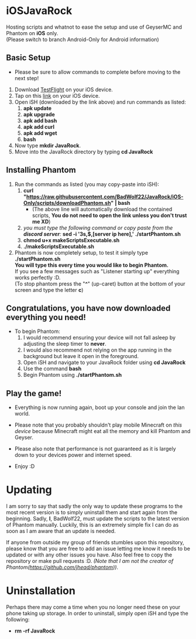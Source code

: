 # iOSJavaRock
Hosting scripts and whatnot to ease the setup and use of GeyserMC and Phantom on **iOS** only.  
(Please switch to branch Android-Only for Android information)

## Basic Setup
* Please be sure to allow commands to complete before moving to the next step!  
  
1. Download [TestFlight](https://apps.apple.com/us/app/testflight/id899247664) on your iOS device.
1. Tap on this [link](https://testflight.apple.com/join/97i7KM8O) on your iOS device.
1. Open iSH (downloaded by the link above) and run commands as listed:
   1. **apk update**
   1. **apk upgrade**
   1. **apk add bash**
   1. **apk add curl**
   1. **apk add wget**
   1. **bash**
1. Now type **mkdir JavaRock**.
1. Move into the JavaRock directory by typing **cd JavaRock**

## Installing Phantom

1. Run the commands as listed (you may copy-paste into iSH):
   1. **curl "https://raw.githubusercontent.com/BadWolf22/JavaRock/iOS-Only/scripts/downloadPhantom.sh" | bash**  
      * (The above line will automatically download the contained scripts, **You do not need to open the link unless you don't trust me XD**)
   1. *you must type the following command or copy paste from the **discord server**:* **sed -i '3s,$,[server ip here],' ./startPhantom.sh**
   1. **chmod u+x makeScriptsExecutable.sh**
   1. **./makeScriptsExecutable.sh**
1. Phantom is now completely setup, to test it simply type **./startPhantom.sh**  
   **You will type this every time you would like to begin Phantom.**  
   If you see a few messages such as "Listener starting up" everything works perfectly :D.  
   (To stop phantom press the "**^**" (up-caret) button at the bottom of your screen and type the letter **c**)

## Congratulations, you have now downloaded everything you need!

* To begin Phantom:
   1. I would recommend ensuring your device will not fall asleep by adjusting the sleep timer to **never**.
   1. I would also recommend not relying on the app running in the background but leave it open in the foreground.
   1. Open iSH and navigate to your JavaRock folder using **cd JavaRock** 
   1. Use the command **bash**
   1. Begin Phantom using **./startPhantom.sh**

## Play the game!
* Everything is now running again, boot up your console and join the lan world.
* Please note that you probably shouldn't play mobile Minecraft on *this device* because Minecraft might eat all the memory and kill Phantom and Geyser.
* Please also note that performance is not guaranteed as it is largely down to your devices power and internet speed.

* Enjoy :D

# Updating
I am sorry to say that sadly the only way to update these programs to the most recent version is to simply uninstall them and start again from the beginning. Sadly, **I**, BadWolf22, must update the scripts to the latest version of Phantom manually. Luckily, this is an extremely simple fix I can do as soon as I am aware that an update is needed.

If anyone from outside my group of friends stumbles upon this repository, please know that you are free to add an issue letting me know it needs to be updated or with any other issues you have. Also feel free to copy the repository or make pull requests :D. *(Note that I am not the creator of Phantom(https://github.com/jhead/phantom))*.

# Uninstallation
Perhaps there may come a time when you no longer need these on your phone taking up storage. In order to uninstall, simply open iSH and type the following:
* **rm -rf JavaRock**
